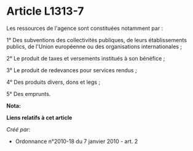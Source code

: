 # Article L1313-7

Les ressources de l'agence sont constituées notamment par :

1° Des subventions des collectivités publiques, de leurs établissements publics, de l'Union européenne ou des organisations
internationales ;

2° Le produit de taxes et versements institués à son bénéfice ;

3° Le produit de redevances pour services rendus ;

4° Des produits divers, dons et legs ;

5° Des emprunts.

**Nota:**



**Liens relatifs à cet article**

_Créé par_:

  - Ordonnance n°2010-18 du 7 janvier 2010 - art. 2
